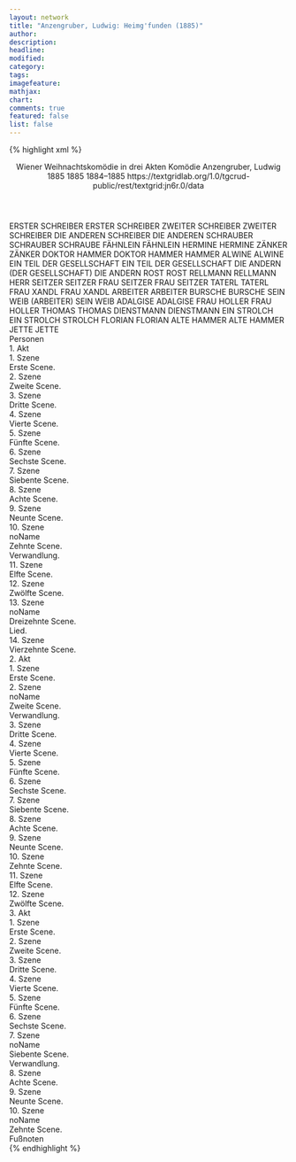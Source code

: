 ```yaml
---
layout: network
title: "Anzengruber, Ludwig: Heimg'funden (1885)"
author:
description:
headline:
modified:
category:
tags:
imagefeature: 
mathjax: 
chart: 
comments: true
featured: false
list: false
---
```

{% highlight xml %}
<?xml-model href="https://raw.githubusercontent.com/DLiNa/project/master/rules/lina.rnc"?><?xml-model href="https://raw.githubusercontent.com/DLiNa/project/master/rules/lina.sch"?>
<play xmlns="http://lina.digital">
  <header>
    <title>Heimg'funden</title>
    <subtitle>Wiener Weihnachtskomödie in drei Akten</subtitle>
    <genretitle>Komödie</genretitle>
    <author>Anzengruber, Ludwig</author>
    <date type="print" when="1885">1885</date>
    <date type="premiere" when="1885">1885</date>
    <date type="written" when="1885">1884–1885</date>
    <source>https://textgridlab.org/1.0/tgcrud-public/rest/textgrid:jn6r.0/data</source>
  </header>
  <personae>
    <character>
      <name>ERSTER SCHREIBER</name>
      <alias xml:id="erster_schreiber">
        <name>ERSTER SCHREIBER</name>
      </alias>
    </character>
    <character>
      <name>ZWEITER SCHREIBER</name>
      <alias xml:id="zweiter_schreiber">
        <name>ZWEITER SCHREIBER</name>
      </alias>
    </character>
    <character>
      <name>DIE ANDEREN SCHREIBER</name>
      <alias xml:id="die_anderen">
        <name>DIE ANDEREN</name>
      </alias>
    </character>
    <character>
      <name>SCHRAUBER</name>
      <alias xml:id="schrauber">
        <name>SCHRAUBER</name>
      </alias>
      <alias xml:id="schraube">
        <name>SCHRAUBE</name>
      </alias>
    </character>
    <character>
      <name>FÄHNLEIN</name>
      <alias xml:id="fähnlein">
        <name>FÄHNLEIN</name>
      </alias>
    </character>
    <character>
      <name>HERMINE</name>
      <alias xml:id="hermine">
        <name>HERMINE</name>
      </alias>
    </character>
    <character>
      <name>ZÄNKER</name>
      <alias xml:id="zänker">
        <name>ZÄNKER</name>
      </alias>
    </character>
    <character>
      <name>DOKTOR HAMMER</name>
      <alias xml:id="doktor_hammer">
        <name>DOKTOR HAMMER</name>
      </alias>
      <alias xml:id="hammer">
        <name>HAMMER</name>
      </alias>
    </character>
    <character>
      <name>ALWINE</name>
      <alias xml:id="alwine">
        <name>ALWINE</name>
      </alias>
    </character>
    <character>
      <name>EIN TEIL DER GESELLSCHAFT</name>
      <alias xml:id="ein_teil_der_gesellschaft">
        <name>EIN TEIL DER GESELLSCHAFT</name>
      </alias>
    </character>
    <character>
      <name>DIE ANDERN (DER GESELLSCHAFT)</name>
      <alias xml:id="die_andern">
        <name>DIE ANDERN</name>
      </alias>
    </character>
    <character>
      <name>ROST</name>
      <alias xml:id="rost">
        <name>ROST</name>
      </alias>
    </character>
    <character>
      <name>RELLMANN</name>
      <alias xml:id="rellmann">
        <name>RELLMANN</name>
      </alias>
    </character>
    <character>
      <name>HERR SEITZER</name>
      <alias xml:id="seitzer">
        <name>SEITZER</name>
      </alias>
    </character>
    <character>
      <name>FRAU SEITZER</name>
      <alias xml:id="frau_seitzer">
        <name>FRAU SEITZER</name>
      </alias>
    </character>
    <character>
      <name>TATERL</name>
      <alias xml:id="taterl">
        <name>TATERL</name>
      </alias>
    </character>
    <character>
      <name>FRAU XANDL</name>
      <alias xml:id="frau_xandl">
        <name>FRAU XANDL</name>
      </alias>
    </character>
    <character>
      <name>ARBEITER</name>
      <alias xml:id="arbeiter">
        <name>ARBEITER</name>
      </alias>
    </character>
    <character>
      <name>BURSCHE</name>
      <alias xml:id="bursche">
        <name>BURSCHE</name>
      </alias>
    </character>
    <character>
      <name>SEIN WEIB (ARBEITER)</name>
      <alias xml:id="sein_weib">
        <name>SEIN WEIB</name>
      </alias>
    </character>
    <character>
      <name>ADALGISE</name>
      <alias xml:id="adalgise">
        <name>ADALGISE</name>
      </alias>
    </character>
    <character>
      <name>FRAU HOLLER</name>
      <alias xml:id="frau_holler">
        <name>FRAU HOLLER</name>
      </alias>
    </character>
    <character>
      <name>THOMAS</name>
      <alias xml:id="thomas">
        <name>THOMAS</name>
      </alias>
    </character>
    <character>
      <name>DIENSTMANN</name>
      <alias xml:id="dienstmann">
        <name>DIENSTMANN</name>
      </alias>
    </character>
    <character>
      <name>EIN STROLCH</name>
      <alias xml:id="ein_strolch">
        <name>EIN STROLCH</name>
      </alias>
      <alias xml:id="strolch">
        <name>STROLCH</name>
      </alias>
    </character>
    <character>
      <name>FLORIAN</name>
      <alias xml:id="florian">
        <name>FLORIAN</name>
      </alias>
    </character>
    <character>
      <name>ALTE HAMMER</name>
      <alias xml:id="alte_hammer">
        <name>ALTE HAMMER</name>
      </alias>
    </character>
    <character>
      <name>JETTE</name>
      <alias xml:id="jette">
        <name>JETTE</name>
      </alias>
    </character>
  </personae>
  <text>
    <div>
      <head>Personen</head>
    </div>
    <div>
      <head>1. Akt</head>
      <div>
        <head>1. Szene</head>
        <div>
          <head>Erste Scene.</head>
          <sp who="#erster_schreiber">
            <amount n="1" unit="speech_acts"/>
            <amount n="3" unit="words"/>
            <amount n="1" unit="lines"/>
            <amount n="20" unit="chars"/>
          </sp>
          <sp who="#zweiter_schreiber">
            <amount n="1" unit="speech_acts"/>
            <amount n="3" unit="words"/>
            <amount n="1" unit="lines"/>
            <amount n="20" unit="chars"/>
          </sp>
          <sp who="#die_anderen">
            <amount n="1" unit="speech_acts"/>
            <amount n="10" unit="words"/>
            <amount n="1" unit="lines"/>
            <amount n="52" unit="chars"/>
          </sp>
          <sp who="#schrauber">
            <amount n="31" unit="speech_acts"/>
            <amount n="415" unit="words"/>
            <amount n="23" unit="lines"/>
            <amount n="2309" unit="chars"/>
          </sp>
          <sp who="#fähnlein">
            <amount n="29" unit="speech_acts"/>
            <amount n="782" unit="words"/>
            <amount n="20" unit="lines"/>
            <amount n="4482" unit="chars"/>
          </sp>
          <sp who="#hammer">
            <amount n="1" unit="speech_acts"/>
            <amount n="16" unit="words"/>
            <amount n="1" unit="lines"/>
            <amount n="86" unit="chars"/>
          </sp>
        </div>
      </div>
      <div>
        <head>2. Szene</head>
        <div>
          <head>Zweite Scene.</head>
          <sp who="#hammer">
            <amount n="1" unit="speech_acts"/>
            <amount n="602" unit="words"/>
            <amount n="3548" unit="chars"/>
          </sp>
        </div>
      </div>
      <div>
        <head>3. Szene</head>
        <div>
          <head>Dritte Scene.</head>
          <sp who="#hermine">
            <amount n="9" unit="speech_acts"/>
            <amount n="314" unit="words"/>
            <amount n="4" unit="lines"/>
            <amount n="1766" unit="chars"/>
          </sp>
          <sp who="#hammer">
            <amount n="9" unit="speech_acts"/>
            <amount n="155" unit="words"/>
            <amount n="5" unit="lines"/>
            <amount n="849" unit="chars"/>
          </sp>
        </div>
      </div>
      <div>
        <head>4. Szene</head>
        <div>
          <head>Vierte Scene.</head>
          <sp who="#zänker">
            <amount n="6" unit="speech_acts"/>
            <amount n="39" unit="words"/>
            <amount n="5" unit="lines"/>
            <amount n="230" unit="chars"/>
          </sp>
          <sp who="#hermine">
            <amount n="4" unit="speech_acts"/>
            <amount n="29" unit="words"/>
            <amount n="4" unit="lines"/>
            <amount n="176" unit="chars"/>
          </sp>
          <sp who="#hammer">
            <amount n="3" unit="speech_acts"/>
            <amount n="43" unit="words"/>
            <amount n="2" unit="lines"/>
            <amount n="260" unit="chars"/>
          </sp>
        </div>
      </div>
      <div>
        <head>5. Szene</head>
        <div>
          <head>Fünfte Scene.</head>
          <sp who="#zänker">
            <amount n="7" unit="speech_acts"/>
            <amount n="171" unit="words"/>
            <amount n="3" unit="lines"/>
            <amount n="956" unit="chars"/>
          </sp>
          <sp who="#hermine">
            <amount n="6" unit="speech_acts"/>
            <amount n="92" unit="words"/>
            <amount n="4" unit="lines"/>
            <amount n="498" unit="chars"/>
          </sp>
        </div>
      </div>
      <div>
        <head>6. Szene</head>
        <div>
          <head>Sechste Scene.</head>
          <sp who="#hammer">
            <amount n="28" unit="speech_acts"/>
            <amount n="442" unit="words"/>
            <amount n="21" unit="lines"/>
            <amount n="2445" unit="chars"/>
          </sp>
          <sp who="#fähnlein">
            <amount n="28" unit="speech_acts"/>
            <amount n="1358" unit="words"/>
            <amount n="8" unit="lines"/>
            <amount n="7253" unit="chars"/>
          </sp>
        </div>
      </div>
      <div>
        <head>7. Szene</head>
        <div>
          <head>Siebente Scene.</head>
          <sp who="#doktor_hammer">
            <amount n="1" unit="speech_acts"/>
            <amount n="193" unit="words"/>
            <amount n="1110" unit="chars"/>
          </sp>
        </div>
      </div>
      <div>
        <head>8. Szene</head>
        <div>
          <head>Achte Scene.</head>
          <sp who="#alwine">
            <amount n="11" unit="speech_acts"/>
            <amount n="668" unit="words"/>
            <amount n="4" unit="lines"/>
            <amount n="3662" unit="chars"/>
          </sp>
          <sp who="#hammer">
            <amount n="10" unit="speech_acts"/>
            <amount n="72" unit="words"/>
            <amount n="10" unit="lines"/>
            <amount n="360" unit="chars"/>
          </sp>
        </div>
      </div>
      <div>
        <head>9. Szene</head>
        <div>
          <head>Neunte Scene.</head>
          <sp who="#doktor_hammer">
            <amount n="1" unit="speech_acts"/>
            <amount n="20" unit="words"/>
            <amount n="1" unit="lines"/>
            <amount n="90" unit="chars"/>
          </sp>
          <sp who="#hammer">
            <amount n="1" unit="speech_acts"/>
            <amount n="42" unit="words"/>
            <amount n="217" unit="chars"/>
          </sp>
        </div>
      </div>
      <div>
        <head>10. Szene</head>
        <div>
          <head>noName</head>
          <div>
            <head>Zehnte Scene.</head>
            <sp who="#alwine">
              <amount n="4" unit="speech_acts"/>
              <amount n="121" unit="words"/>
              <amount n="626" unit="chars"/>
            </sp>
            <sp who="#hermine">
              <amount n="3" unit="speech_acts"/>
              <amount n="22" unit="words"/>
              <amount n="3" unit="lines"/>
              <amount n="125" unit="chars"/>
            </sp>
            <sp who="#ein_teil_der_gesellschaft">
              <amount n="1" unit="speech_acts"/>
              <amount n="4" unit="words"/>
              <amount n="1" unit="lines"/>
              <amount n="27" unit="chars"/>
            </sp>
            <sp who="#die_andern">
              <amount n="1" unit="speech_acts"/>
              <amount n="8" unit="words"/>
              <amount n="1" unit="lines"/>
              <amount n="43" unit="chars"/>
            </sp>
            <sp who="#zänker">
              <amount n="4" unit="speech_acts"/>
              <amount n="46" unit="words"/>
              <amount n="2" unit="lines"/>
              <amount n="242" unit="chars"/>
            </sp>
            <sp who="#rost">
              <amount n="3" unit="speech_acts"/>
              <amount n="28" unit="words"/>
              <amount n="3" unit="lines"/>
              <amount n="162" unit="chars"/>
            </sp>
            <sp who="#rellmann">
              <amount n="1" unit="speech_acts"/>
              <amount n="17" unit="words"/>
              <amount n="2" unit="lines"/>
              <amount n="99" unit="chars"/>
            </sp>
            <sp who="#alwine #ein_teil_der_gesellschaft #die_andern #zänker #rost #rellmann">
              <amount n="1" unit="speech_acts"/>
              <amount n="10" unit="words"/>
              <amount n="1" unit="lines"/>
              <amount n="52" unit="chars"/>
            </sp>
          </div>
          <div>
            <head>Verwandlung.</head>
          </div>
        </div>
      </div>
      <div>
        <head>11. Szene</head>
        <div>
          <head>Elfte Scene.</head>
          <sp who="#seitzer #frau_seitzer">
            <amount n="1" unit="speech_acts"/>
          </sp>
          <sp who="#seitzer">
            <amount n="2" unit="speech_acts"/>
            <amount n="31" unit="words"/>
            <amount n="2" unit="lines"/>
            <amount n="155" unit="chars"/>
          </sp>
          <sp who="#frau_seitzer">
            <amount n="2" unit="speech_acts"/>
            <amount n="20" unit="words"/>
            <amount n="2" unit="lines"/>
            <amount n="112" unit="chars"/>
          </sp>
          <sp who="#taterl">
            <amount n="1" unit="speech_acts"/>
            <amount n="56" unit="words"/>
            <amount n="326" unit="chars"/>
          </sp>
          <sp who="#frau_xandl">
            <amount n="3" unit="speech_acts"/>
            <amount n="25" unit="words"/>
            <amount n="3" unit="lines"/>
            <amount n="124" unit="chars"/>
          </sp>
          <sp who="#arbeiter">
            <amount n="2" unit="speech_acts"/>
            <amount n="22" unit="words"/>
            <amount n="2" unit="lines"/>
            <amount n="108" unit="chars"/>
          </sp>
          <sp who="#bursche">
            <amount n="3" unit="speech_acts"/>
            <amount n="17" unit="words"/>
            <amount n="2" unit="lines"/>
            <amount n="86" unit="chars"/>
          </sp>
          <sp who="#sein_weib">
            <amount n="1" unit="speech_acts"/>
            <amount n="8" unit="words"/>
            <amount n="1" unit="lines"/>
            <amount n="46" unit="chars"/>
          </sp>
          <sp who="#adalgise">
            <amount n="3" unit="speech_acts"/>
            <amount n="34" unit="words"/>
            <amount n="2" unit="lines"/>
            <amount n="211" unit="chars"/>
          </sp>
          <sp who="#frau_holler">
            <amount n="9" unit="speech_acts"/>
            <amount n="56" unit="words"/>
            <amount n="9" unit="lines"/>
            <amount n="322" unit="chars"/>
          </sp>
          <sp who="#thomas">
            <amount n="7" unit="speech_acts"/>
            <amount n="217" unit="words"/>
            <amount n="4" unit="lines"/>
            <amount n="1213" unit="chars"/>
          </sp>
          <sp who="#dienstmann">
            <amount n="1" unit="speech_acts"/>
            <amount n="19" unit="words"/>
            <amount n="1" unit="lines"/>
            <amount n="100" unit="chars"/>
          </sp>
        </div>
      </div>
      <div>
        <head>12. Szene</head>
        <div>
          <head>Zwölfte Scene.</head>
          <sp who="#frau_xandl">
            <amount n="25" unit="speech_acts"/>
            <amount n="548" unit="words"/>
            <amount n="16" unit="lines"/>
            <amount n="2888" unit="chars"/>
          </sp>
          <sp who="#thomas">
            <amount n="24" unit="speech_acts"/>
            <amount n="749" unit="words"/>
            <amount n="15" unit="lines"/>
            <amount n="3906" unit="chars"/>
          </sp>
        </div>
      </div>
      <div>
        <head>13. Szene</head>
        <div>
          <head>noName</head>
          <div>
            <head>Dreizehnte Scene.</head>
            <sp who="#thomas">
              <amount n="1" unit="speech_acts"/>
              <amount n="183" unit="words"/>
              <amount n="966" unit="chars"/>
            </sp>
          </div>
          <div>
            <head>Lied.</head>
          </div>
        </div>
      </div>
      <div>
        <head>14. Szene</head>
        <div>
          <head>Vierzehnte Scene.</head>
          <sp who="#fähnlein">
            <amount n="7" unit="speech_acts"/>
            <amount n="92" unit="words"/>
            <amount n="5" unit="lines"/>
            <amount n="529" unit="chars"/>
          </sp>
          <sp who="#hammer">
            <amount n="3" unit="speech_acts"/>
            <amount n="75" unit="words"/>
            <amount n="1" unit="lines"/>
            <amount n="422" unit="chars"/>
          </sp>
          <sp who="#thomas">
            <amount n="5" unit="speech_acts"/>
            <amount n="97" unit="words"/>
            <amount n="3" unit="lines"/>
            <amount n="513" unit="chars"/>
          </sp>
        </div>
      </div>
    </div>
    <div>
      <head>2. Akt</head>
      <div>
        <head>1. Szene</head>
        <div>
          <head>Erste Scene.</head>
          <sp who="#hammer">
            <amount n="3" unit="speech_acts"/>
            <amount n="10" unit="words"/>
            <amount n="2" unit="lines"/>
            <amount n="49" unit="chars"/>
          </sp>
          <sp who="#ein_strolch">
            <amount n="1" unit="speech_acts"/>
            <amount n="7" unit="words"/>
            <amount n="1" unit="lines"/>
            <amount n="49" unit="chars"/>
          </sp>
          <sp who="#strolch">
            <amount n="3" unit="speech_acts"/>
            <amount n="80" unit="words"/>
            <amount n="2" unit="lines"/>
            <amount n="409" unit="chars"/>
          </sp>
        </div>
      </div>
      <div>
        <head>2. Szene</head>
        <div>
          <head>noName</head>
          <div>
            <head>Zweite Scene.</head>
            <sp who="#hammer">
              <amount n="23" unit="speech_acts"/>
              <amount n="609" unit="words"/>
              <amount n="16" unit="lines"/>
              <amount n="3291" unit="chars"/>
            </sp>
            <sp who="#thomas">
              <amount n="23" unit="speech_acts"/>
              <amount n="1678" unit="words"/>
              <amount n="11" unit="lines"/>
              <amount n="9140" unit="chars"/>
            </sp>
          </div>
          <div>
            <head>Verwandlung.</head>
          </div>
        </div>
      </div>
      <div>
        <head>3. Szene</head>
        <div>
          <head>Dritte Scene.</head>
          <sp who="#florian">
            <amount n="10" unit="speech_acts"/>
            <amount n="282" unit="words"/>
            <amount n="5" unit="lines"/>
            <amount n="1491" unit="chars"/>
          </sp>
          <sp who="#alte_hammer">
            <amount n="10" unit="speech_acts"/>
            <amount n="138" unit="words"/>
            <amount n="8" unit="lines"/>
            <amount n="693" unit="chars"/>
          </sp>
        </div>
      </div>
      <div>
        <head>4. Szene</head>
        <div>
          <head>Vierte Scene.</head>
          <sp who="#florian">
            <amount n="2" unit="speech_acts"/>
            <amount n="39" unit="words"/>
            <amount n="1" unit="lines"/>
            <amount n="225" unit="chars"/>
          </sp>
          <sp who="#frau_xandl">
            <amount n="1" unit="speech_acts"/>
            <amount n="15" unit="words"/>
            <amount n="1" unit="lines"/>
            <amount n="76" unit="chars"/>
          </sp>
        </div>
      </div>
      <div>
        <head>5. Szene</head>
        <div>
          <head>Fünfte Scene.</head>
          <sp who="#frau_xandl">
            <amount n="28" unit="speech_acts"/>
            <amount n="691" unit="words"/>
            <amount n="15" unit="lines"/>
            <amount n="3726" unit="chars"/>
          </sp>
          <sp who="#alte_hammer">
            <amount n="28" unit="speech_acts"/>
            <amount n="783" unit="words"/>
            <amount n="17" unit="lines"/>
            <amount n="4216" unit="chars"/>
          </sp>
        </div>
      </div>
      <div>
        <head>6. Szene</head>
        <div>
          <head>Sechste Scene.</head>
          <sp who="#florian">
            <amount n="3" unit="speech_acts"/>
            <amount n="65" unit="words"/>
            <amount n="1" unit="lines"/>
            <amount n="364" unit="chars"/>
          </sp>
          <sp who="#alte_hammer">
            <amount n="2" unit="speech_acts"/>
            <amount n="49" unit="words"/>
            <amount n="1" unit="lines"/>
            <amount n="246" unit="chars"/>
          </sp>
        </div>
      </div>
      <div>
        <head>7. Szene</head>
        <div>
          <head>Siebente Scene.</head>
          <sp who="#thomas">
            <amount n="11" unit="speech_acts"/>
            <amount n="132" unit="words"/>
            <amount n="8" unit="lines"/>
            <amount n="695" unit="chars"/>
          </sp>
          <sp who="#alte_hammer">
            <amount n="11" unit="speech_acts"/>
            <amount n="384" unit="words"/>
            <amount n="5" unit="lines"/>
            <amount n="2006" unit="chars"/>
          </sp>
          <sp who="#frau_xandl">
            <amount n="7" unit="speech_acts"/>
            <amount n="60" unit="words"/>
            <amount n="7" unit="lines"/>
            <amount n="329" unit="chars"/>
          </sp>
          <sp who="#hammer">
            <amount n="1" unit="speech_acts"/>
            <amount n="1" unit="words"/>
            <amount n="1" unit="lines"/>
            <amount n="7" unit="chars"/>
          </sp>
          <sp who="#florian">
            <amount n="3" unit="speech_acts"/>
            <amount n="33" unit="words"/>
            <amount n="2" unit="lines"/>
            <amount n="178" unit="chars"/>
          </sp>
        </div>
      </div>
      <div>
        <head>8. Szene</head>
        <div>
          <head>Achte Scene.</head>
          <sp who="#alte_hammer">
            <amount n="4" unit="speech_acts"/>
            <amount n="91" unit="words"/>
            <amount n="2" unit="lines"/>
            <amount n="480" unit="chars"/>
          </sp>
          <sp who="#thomas">
            <amount n="4" unit="speech_acts"/>
            <amount n="79" unit="words"/>
            <amount n="3" unit="lines"/>
            <amount n="424" unit="chars"/>
          </sp>
          <sp who="#frau_xandl">
            <amount n="3" unit="speech_acts"/>
            <amount n="183" unit="words"/>
            <amount n="989" unit="chars"/>
          </sp>
        </div>
      </div>
      <div>
        <head>9. Szene</head>
        <div>
          <head>Neunte Scene.</head>
          <sp who="#thomas">
            <amount n="10" unit="speech_acts"/>
            <amount n="199" unit="words"/>
            <amount n="5" unit="lines"/>
            <amount n="1042" unit="chars"/>
          </sp>
          <sp who="#alte_hammer">
            <amount n="10" unit="speech_acts"/>
            <amount n="620" unit="words"/>
            <amount n="2" unit="lines"/>
            <amount n="3175" unit="chars"/>
          </sp>
          <sp who="#hammer">
            <amount n="3" unit="speech_acts"/>
            <amount n="23" unit="words"/>
            <amount n="3" unit="lines"/>
            <amount n="112" unit="chars"/>
          </sp>
        </div>
      </div>
      <div>
        <head>10. Szene</head>
        <div>
          <head>Zehnte Scene.</head>
          <sp who="#thomas">
            <amount n="6" unit="speech_acts"/>
            <amount n="454" unit="words"/>
            <amount n="2" unit="lines"/>
            <amount n="2474" unit="chars"/>
          </sp>
          <sp who="#hammer">
            <amount n="5" unit="speech_acts"/>
            <amount n="74" unit="words"/>
            <amount n="3" unit="lines"/>
            <amount n="393" unit="chars"/>
          </sp>
        </div>
      </div>
      <div>
        <head>11. Szene</head>
        <div>
          <head>Elfte Scene.</head>
        </div>
      </div>
      <div>
        <head>12. Szene</head>
        <div>
          <head>Zwölfte Scene.</head>
          <sp who="#alte_hammer">
            <amount n="20" unit="speech_acts"/>
            <amount n="983" unit="words"/>
            <amount n="8" unit="lines"/>
            <amount n="5048" unit="chars"/>
          </sp>
          <sp who="#hammer">
            <amount n="20" unit="speech_acts"/>
            <amount n="397" unit="words"/>
            <amount n="14" unit="lines"/>
            <amount n="2195" unit="chars"/>
          </sp>
        </div>
      </div>
    </div>
    <div>
      <head>3. Akt</head>
      <div>
        <head>1. Szene</head>
        <div>
          <head>Erste Scene.</head>
          <sp who="#alwine">
            <amount n="3" unit="speech_acts"/>
            <amount n="17" unit="words"/>
            <amount n="3" unit="lines"/>
            <amount n="98" unit="chars"/>
          </sp>
          <sp who="#hermine">
            <amount n="4" unit="speech_acts"/>
            <amount n="113" unit="words"/>
            <amount n="3" unit="lines"/>
            <amount n="616" unit="chars"/>
          </sp>
          <sp who="#jette">
            <amount n="3" unit="speech_acts"/>
            <amount n="149" unit="words"/>
            <amount n="1" unit="lines"/>
            <amount n="818" unit="chars"/>
          </sp>
        </div>
      </div>
      <div>
        <head>2. Szene</head>
        <div>
          <head>Zweite Scene.</head>
          <sp who="#hermine">
            <amount n="6" unit="speech_acts"/>
            <amount n="130" unit="words"/>
            <amount n="3" unit="lines"/>
            <amount n="748" unit="chars"/>
          </sp>
          <sp who="#alwine">
            <amount n="2" unit="speech_acts"/>
            <amount n="20" unit="words"/>
            <amount n="2" unit="lines"/>
            <amount n="102" unit="chars"/>
          </sp>
          <sp who="#schrauber">
            <amount n="10" unit="speech_acts"/>
            <amount n="326" unit="words"/>
            <amount n="3" unit="lines"/>
            <amount n="1901" unit="chars"/>
          </sp>
          <sp who="#fähnlein">
            <amount n="9" unit="speech_acts"/>
            <amount n="67" unit="words"/>
            <amount n="8" unit="lines"/>
            <amount n="375" unit="chars"/>
          </sp>
        </div>
      </div>
      <div>
        <head>3. Szene</head>
        <div>
          <head>Dritte Scene.</head>
          <sp who="#schrauber">
            <amount n="8" unit="speech_acts"/>
            <amount n="302" unit="words"/>
            <amount n="2" unit="lines"/>
            <amount n="1615" unit="chars"/>
          </sp>
          <sp who="#alwine">
            <amount n="6" unit="speech_acts"/>
            <amount n="61" unit="words"/>
            <amount n="5" unit="lines"/>
            <amount n="363" unit="chars"/>
          </sp>
          <sp who="#schraube">
            <amount n="1" unit="speech_acts"/>
            <amount n="2" unit="words"/>
            <amount n="1" unit="lines"/>
            <amount n="21" unit="chars"/>
          </sp>
          <sp who="#hermine">
            <amount n="3" unit="speech_acts"/>
            <amount n="21" unit="words"/>
            <amount n="3" unit="lines"/>
            <amount n="115" unit="chars"/>
          </sp>
        </div>
      </div>
      <div>
        <head>4. Szene</head>
        <div>
          <head>Vierte Scene.</head>
          <sp who="#thomas">
            <amount n="29" unit="speech_acts"/>
            <amount n="896" unit="words"/>
            <amount n="18" unit="lines"/>
            <amount n="4918" unit="chars"/>
          </sp>
          <sp who="#alwine">
            <amount n="3" unit="speech_acts"/>
            <amount n="7" unit="words"/>
            <amount n="3" unit="lines"/>
            <amount n="31" unit="chars"/>
          </sp>
          <sp who="#hermine">
            <amount n="25" unit="speech_acts"/>
            <amount n="399" unit="words"/>
            <amount n="19" unit="lines"/>
            <amount n="2223" unit="chars"/>
          </sp>
          <sp who="#schrauber">
            <amount n="6" unit="speech_acts"/>
            <amount n="38" unit="words"/>
            <amount n="5" unit="lines"/>
            <amount n="215" unit="chars"/>
          </sp>
        </div>
      </div>
      <div>
        <head>5. Szene</head>
        <div>
          <head>Fünfte Scene.</head>
          <sp who="#thomas">
            <amount n="6" unit="speech_acts"/>
            <amount n="252" unit="words"/>
            <amount n="4" unit="lines"/>
            <amount n="1382" unit="chars"/>
          </sp>
          <sp who="#schrauber">
            <amount n="5" unit="speech_acts"/>
            <amount n="81" unit="words"/>
            <amount n="4" unit="lines"/>
            <amount n="440" unit="chars"/>
          </sp>
        </div>
      </div>
      <div>
        <head>6. Szene</head>
        <div>
          <head>Sechste Scene.</head>
          <sp who="#alwine">
            <amount n="31" unit="speech_acts"/>
            <amount n="452" unit="words"/>
            <amount n="22" unit="lines"/>
            <amount n="2547" unit="chars"/>
          </sp>
          <sp who="#thomas">
            <amount n="33" unit="speech_acts"/>
            <amount n="883" unit="words"/>
            <amount n="17" unit="lines"/>
            <amount n="4871" unit="chars"/>
          </sp>
          <sp who="#schrauber">
            <amount n="5" unit="speech_acts"/>
            <amount n="74" unit="words"/>
            <amount n="4" unit="lines"/>
            <amount n="411" unit="chars"/>
          </sp>
        </div>
      </div>
      <div>
        <head>7. Szene</head>
        <div>
          <head>noName</head>
          <div>
            <head>Siebente Scene.</head>
            <sp who="#hermine">
              <amount n="11" unit="speech_acts"/>
              <amount n="331" unit="words"/>
              <amount n="3" unit="lines"/>
              <amount n="1810" unit="chars"/>
            </sp>
            <sp who="#thomas">
              <amount n="12" unit="speech_acts"/>
              <amount n="940" unit="words"/>
              <amount n="2" unit="lines"/>
              <amount n="5356" unit="chars"/>
            </sp>
            <sp who="#alwine">
              <amount n="3" unit="speech_acts"/>
              <amount n="20" unit="words"/>
              <amount n="3" unit="lines"/>
              <amount n="100" unit="chars"/>
            </sp>
            <sp who="#schrauber">
              <amount n="4" unit="speech_acts"/>
              <amount n="41" unit="words"/>
              <amount n="4" unit="lines"/>
              <amount n="209" unit="chars"/>
            </sp>
          </div>
          <div>
            <head>Verwandlung.</head>
          </div>
        </div>
      </div>
      <div>
        <head>8. Szene</head>
        <div>
          <head>Achte Scene.</head>
          <sp who="#hammer">
            <amount n="14" unit="speech_acts"/>
            <amount n="205" unit="words"/>
            <amount n="10" unit="lines"/>
            <amount n="1133" unit="chars"/>
          </sp>
          <sp who="#fähnlein">
            <amount n="13" unit="speech_acts"/>
            <amount n="181" unit="words"/>
            <amount n="9" unit="lines"/>
            <amount n="992" unit="chars"/>
          </sp>
          <sp who="#alte_hammer">
            <amount n="13" unit="speech_acts"/>
            <amount n="343" unit="words"/>
            <amount n="6" unit="lines"/>
            <amount n="1768" unit="chars"/>
          </sp>
          <sp who="#florian">
            <amount n="9" unit="speech_acts"/>
            <amount n="179" unit="words"/>
            <amount n="7" unit="lines"/>
            <amount n="954" unit="chars"/>
          </sp>
        </div>
      </div>
      <div>
        <head>9. Szene</head>
        <div>
          <head>Neunte Scene.</head>
          <sp who="#thomas">
            <amount n="9" unit="speech_acts"/>
            <amount n="170" unit="words"/>
            <amount n="8" unit="lines"/>
            <amount n="985" unit="chars"/>
          </sp>
          <sp who="#alte_hammer">
            <amount n="3" unit="speech_acts"/>
            <amount n="38" unit="words"/>
            <amount n="2" unit="lines"/>
            <amount n="198" unit="chars"/>
          </sp>
          <sp who="#florian">
            <amount n="2" unit="speech_acts"/>
            <amount n="21" unit="words"/>
            <amount n="2" unit="lines"/>
            <amount n="107" unit="chars"/>
          </sp>
          <sp who="#hammer">
            <amount n="8" unit="speech_acts"/>
            <amount n="65" unit="words"/>
            <amount n="8" unit="lines"/>
            <amount n="347" unit="chars"/>
          </sp>
          <sp who="#fähnlein">
            <amount n="3" unit="speech_acts"/>
            <amount n="13" unit="words"/>
            <amount n="3" unit="lines"/>
            <amount n="53" unit="chars"/>
          </sp>
          <sp who="#schrauber">
            <amount n="3" unit="speech_acts"/>
            <amount n="27" unit="words"/>
            <amount n="3" unit="lines"/>
            <amount n="158" unit="chars"/>
          </sp>
        </div>
      </div>
      <div>
        <head>10. Szene</head>
        <div>
          <head>noName</head>
          <div>
            <head>Zehnte Scene.</head>
            <sp who="#alwine">
              <amount n="2" unit="speech_acts"/>
              <amount n="17" unit="words"/>
              <amount n="2" unit="lines"/>
              <amount n="111" unit="chars"/>
            </sp>
            <sp who="#hammer">
              <amount n="2" unit="speech_acts"/>
              <amount n="70" unit="words"/>
              <amount n="380" unit="chars"/>
            </sp>
            <sp who="#alte_hammer">
              <amount n="2" unit="speech_acts"/>
              <amount n="60" unit="words"/>
              <amount n="325" unit="chars"/>
            </sp>
            <sp who="#hermine">
              <amount n="2" unit="speech_acts"/>
              <amount n="54" unit="words"/>
              <amount n="1" unit="lines"/>
              <amount n="259" unit="chars"/>
            </sp>
            <sp who="#thomas">
              <amount n="3" unit="speech_acts"/>
              <amount n="98" unit="words"/>
              <amount n="2" unit="lines"/>
              <amount n="539" unit="chars"/>
            </sp>
            <sp who="#schrauber">
              <amount n="1" unit="speech_acts"/>
              <amount n="10" unit="words"/>
              <amount n="1" unit="lines"/>
              <amount n="43" unit="chars"/>
            </sp>
            <sp who="#fähnlein">
              <amount n="1" unit="speech_acts"/>
              <amount n="15" unit="words"/>
              <amount n="1" unit="lines"/>
              <amount n="79" unit="chars"/>
            </sp>
          </div>
          <div>
            <head>Fußnoten</head>
          </div>
        </div>
      </div>
    </div>
  </text>
</play>
{% endhighlight %}